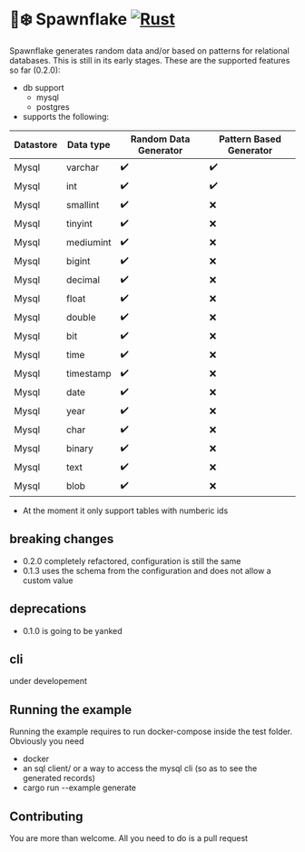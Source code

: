 # 🐙❄️ Spawnflake [![Rust](https://github.com/elasticrash/spawnflake/actions/workflows/rust.yml/badge.svg)](https://github.com/elasticrash/spawnflake/actions/workflows/rust.yml)

Spawnflake generates random data and/or based on patterns for relational databases. This is still in its early stages. These are the supported features so far (0.2.0):
* db support
    - mysql
    - postgres
* supports the following:

| Datastore      | Data type | Random Data Generator | Pattern Based Generator |
| ----------- | ----------- |----------- | ----------- |
| Mysql      | varchar       | ✔️      | ✔️       |
| Mysql   | int        | ✔️      | ✔️       |
| Mysql   | smallint        | ✔️      | ❌       |
| Mysql   | tinyint        | ✔️      | ❌       |
| Mysql   | mediumint        | ✔️      | ❌       |
| Mysql   | bigint        | ✔️      | ❌       |
| Mysql   | decimal        | ✔️      | ❌       |
| Mysql   | float        | ✔️      | ❌       |
| Mysql   | double        | ✔️      | ❌       |
| Mysql   | bit        | ✔️      | ❌       |
| Mysql   | time        | ✔️      | ❌       |
| Mysql   | timestamp        | ✔️      | ❌       |
| Mysql   | date        | ✔️      | ❌       |
| Mysql   | year        | ✔️      | ❌       |
| Mysql   | char        | ✔️      | ❌       |
| Mysql   | binary        | ✔️      | ❌       |
| Mysql   | text        | ✔️      | ❌       |
| Mysql   | blob        | ✔️      | ❌       |
* At the moment it only support tables with numberic ids

## breaking changes
* 0.2.0 completely refactored, configuration is still the same
* 0.1.3 uses the schema from the configuration and does not allow a custom value

## deprecations
* 0.1.0 is going to be yanked

## cli 
under developement

## Running the example
Running the example requires to run docker-compose inside the test folder. Obviously you need
* docker
* an sql client/ or a way to access the mysql cli (so as to see the generated records)
* cargo run --example generate

## Contributing

You are more than welcome. All you need to do is a pull request
